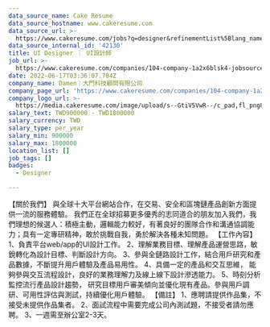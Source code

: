 ```yaml
---
data_source_name: Cake Resume
data_source_hostname: www.cakeresume.com
data_source_url: >-
  https://www.cakeresume.com/jobs?q=designer&refinementList%5Blang_name%5D%5B0%5D=English&refinementList%5Bsalary_type%5D=per_year
data_source_internal_id: '42130'
title: UI Designer ｜ UI設計師
job_url: >-
  https://www.cakeresume.com/companies/104-company-1a2x6blsk4-jobsource-checkc/jobs/ui-designer-ui-designer-a068fc
date: 2022-06-17T03:36:07.704Z
company_name: Damen｜大門科技顧問有限公司
company_page_url: 'https://www.cakeresume.com/companies/104-company-1a2x6blsk4-jobsource-checkc'
company_logo_url: >-
  https://media.cakeresume.com/image/upload/s--GtiV5VwR--/c_pad,fl_png8,h_200,w_200/v1646201383/pofi2jhlu0mntvkhdyiw.png
salary_text: TWD900000 - TWD1800000
salary_currency: TWD
salary_type: per_year
salary_min: 900000
salary_max: 1800000
location_list: []
job_tags: []
badges:
  - Designer

---
```


【關於我們】 與全球十大平台網站合作，在交易、安全和區塊鏈產品創新方面提供一流的服務體驗。 我們正在全球招募更多優秀的志同道合的朋友加入我們，我們理想的候選人：積極主動，邏輯能力較好，有著良好的團隊合作和溝通協調能力；具有一定專研精神，敢於挑戰自我，勇於解決各種未知問題。 【工作內容】 1、負責平台web/app的Ul設計工作。 2、理解業務目標、理解產品運營思路，敏銳轉化為設計目標、判斷設計方向。 3、參與全鏈路設計工作，結合用戶研究和產品數據，不斷提升用戶體驗及產品易用性。 4、具備一定的產品和交互思維， 能夠參與交互流程設計，良好的業務理解力及線上線下設計滲透能力。 5、時刻分析監控流行產品設計趨勢， 研究目標用戶審美傾向並優化現有產品。參與用戶調研、可用性評估與測試，持續優化用戶體驗。 【備註】 1、應聘請提供作品集，不接受未提供作品集者。 2、面試流程中需要完成公司內測試題，不接受者請勿應聘。 3、一週需至辦公室2-3天。